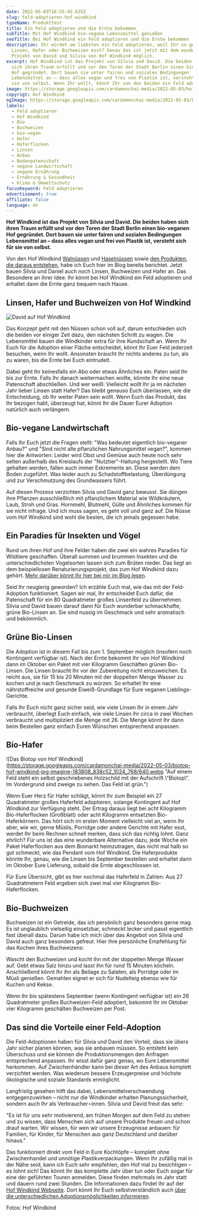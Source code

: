 ```yaml
---
date: 2022-05-03T16:55:45.635Z
slug: feld-adoptieren-hof-windkind
typeName: Produkttest
title: Ein Feld adoptieren und die Ernte bekommen
subTitle: Mit Hof Windkind bio-vegane Lebensmittel genießen
seoTitle: Bei Hof Windkind ein Feld adoptieren und die Ernte bekommen
description: Ihr würdet am liebsten ein Feld adoptieren, weil Ihr so gerne
  Linsen, Hafer oder Buchweizen esst? Genau das ist jetzt mit dem wunderbaren
  Projekt von David und Silvia von Hof Windkind möglich.
excerpt: Hof Windkind ist das Projekt von Silvia und David. Die beiden haben
  sich ihren Traum erfüllt und vor den Toren der Stadt Berlin einen bio-veganen
  Hof gegründet. Dort bauen sie unter fairen und sozialen Bedingungen
  Lebensmittel an – dass alles vegan und frei von Plastik ist, versteht sich für
  sie von selbst. Wenn Ihr wollt, könnt Ihr von den beiden ein Feld adoptieren.
image: https://storage.googleapis.com/cardamonchai-media/2022-05-03/hof-windkind-jpg-imagine-d8d8b8_807b6c_1024_768/640.webp
copyrigt: Hof Windkind
ogImage: https://storage.googleapis.com/cardamonchai-media/2022-05-03/hof-windkind-fb-jpg-imagine-d8d8b8_767262_1200_628/640.webp
labels:
  - Feld adoptieren
  - Hof Windkind
  - Bio
  - Buchweizen
  - bio-vegan
  - Hafer
  - Haferflocken
  - Linsen
  - Anbau
  - Bodenpatenschaft
  - vegane Landwirtschaft
  - vegane Ernährung
  - Ernährung & Gesundheit
  - Klima & Umweltschutz
focusKeyword: Feld adoptieren
advertisement: true
affiliate: false
language: de
---
```

**Hof Windkind ist das Projekt von Silvia und David. Die beiden haben sich ihren Traum erfüllt und vor den Toren der Stadt Berlin einen bio-veganen Hof gegründet. Dort bauen sie unter fairen und sozialen Bedingungen Lebensmittel an – dass alles vegan und frei von Plastik ist, versteht sich für sie von selbst.**

Von den Hof Windkind [Walnüssen](/2019/09/hof-windkind-walnuss-baum-adoptieren/) und [Haselnüssen](/2020/03/haselnuesse-hof-windkind/) sowie [den Produkten, die daraus entstehen](/2020/10/walnussoel-hof-windkind/), habe ich Euch hier im Blog bereits berichtet. Jetzt bauen Silvia und Daniel auch noch Linsen, Buchweizen und Hafer an. Das Besondere an ihrer Idee: Ihr könnt bei Hof Windkind ein Feld adoptieren und erhaltet dann die Ernte ganz bequem nach Hause.

## Linsen, Hafer und Buchweizen von Hof Windkind

![David auf Hof Windkind](https://storage.googleapis.com/cardamonchai-media/2022-05-03/david-hof-windkind-jpg-imagine-f8f8f8_75706a_1024_768/640.webp "David von Hof Windkind steht auf einem Feld. Vor ihm sind ein paar Zweige zu sehen. Er lächelt in die Kamera. Er trägt einen kurzen Vollbart. Auf dem Kopf hat er eine schwarze Strickmütze und er hat eine blaue Jacke an.")

Das Konzept geht mit den Nüssen schon voll auf, darum entschieden sich die beiden vor einiger Zeit dazu, den nächsten Schritt zu wagen. Die Lebensmittel bauen die Windkinder extra für ihre Kundschaft an. Wenn Ihr Euch für die Adoption einer Fläche entscheidet, könnt Ihr Euer Feld jederzeit besuchen, wenn Ihr wollt. Ansonsten braucht Ihr nichts anderes zu tun, als zu waren, bis die Ernte bei Euch eintrudelt.

Dabei geht Ihr keinesfalls ein Abo oder etwas Ähnliches ein. Paten seid Ihr bis zur Ernte. Falls Ihr danach weitermachen wollte, könnte Ihr eine neue Patenschaft abschließen. Und wer weiß: Vielleicht wollt Ihr ja im nächsten Jahr lieber Linsen statt Hafer? Das bleibt genauso Euch überlassen, wie die Entscheidung, ob Ihr weiter Paten sein wollt. Wenn Euch das Produkt, das Ihr bezogen habt, überzeugt hat, könnt Ihr die Dauer Eurer Adoption natürlich auch verlängern.

## Bio-vegane Landwirtschaft

Falls Ihr Euch jetzt die Fragen stellt: "Was bedeutet eigentlich bio-veganer Anbau?" und "Sind nicht alle pflanzlichen Nahrungsmittel vegan?", kommen hier die Antworten: Leider wird Obst und Gemüse auch heute noch sehr selten außerhalb des Kreislaufs der "Nutztier"-Haltung hergestellt. Wo Tiere gehalten werden, fallen auch immer Exkremente an. Diese werden dem Boden zugeführt. Was leider auch zu Schadstoffbelastung, Überdüngung und zur Verschmutzung des Grundwassers führt.

Auf diesen Prozess verzichten Silvia und David ganz bewusst. Sie düngen ihre Pflanzen ausschließlich mit pflanzlichem Material wie Wildkräutern, Laub, Stroh und Gras. Hornmehl, Blutmehl, Gülle und Ähnliches kommen für sie nicht infrage. Und ich muss sagen, es geht voll und ganz auf. Die Nüsse vom Hof Windkind sind wohl die besten, die ich jemals gegessen habe.

## Ein Paradies für Insekten und Vögel

Rund um ihren Hof und ihre Felder haben die zwei ein wahres Paradies für Wildtiere geschaffen. Überall summen und brummen Insekten und die unterschiedlichsten Vogelsorten lassen sich zum Brüten nieder. Das liegt an dem beispiellosen Renaturierungsprojekt, das zum Hof Windkind dazu gehört. [Mehr darüber könnt Ihr hier bei mir im Blog lesen](/2021/04/bodenpatenschaft-hof-windkind/).

Seid Ihr neugierig geworden? Ich erzähle Euch mal, wie das mit der Feld-Adoption funktioniert. Sagen wir mal, Ihr entscheidet Euch dafür, die Patenschaft für ein 80 Quadratmeter großes Linsenfeld zu übernehmen. Silvia und David bauen darauf dann für Euch wunderbar schmackhafte, grüne Bio-Linsen an. Sie sind nussig im Geschmack und sehr aromatisch und bekömmlich.

## Grüne Bio-Linsen

Die Adoption ist in diesem Fall bis zum 1. September möglich (insofern noch Kontingent verfügbar ist). Nach der Ernte bekommt Ihr von Hof Windkind dann im Oktober ein Paket mit vier Kilogramm Geschäften grünen Bio-Linsen. Die Linsen braucht Ihr vor der Zubereitung nicht einzuweichen. Es reicht aus, sie für 15 bis 20 Minuten mit der doppelten Menge Wasser zu kochen und je nach Geschmack zu würzen. So erhaltet Ihr eine nährstoffreiche und gesunde Eiweiß-Grundlage für Eure veganen Lieblings-Gerichte.

Falls Ihr Euch nicht ganz sicher seid, wie viele Linsen Ihr in einem Jahr verbraucht, überlegt Euch einfach, wie viele Linsen ihr circa in zwei Wochen verbraucht und multipliziert die Menge mit 26. Die Menge könnt Ihr dann beim Bestellen ganz einfach Euren Wünschen entsprechend anpassen.

## Bio-Hafer

![Das Biotop von Hof Windkind](https://storage.googleapis.com/cardamonchai-media/2022-05-03/biotop-hof-windkind-jpg-imagine-183808_838c52_1024_768/640.webp "Auf einem Feld steht ein selbst geschriebenes Holzschild mit der Aufschrift \\"Biotop\\". Im Vordergrund sind zweige zu sehen. Das Feld ist grün.")

Wenn Euer Herz für Hafer schlägt, könnt Ihr zum Beispiel ein 27 Quadratmeter großes Haferfeld adoptieren, solange Kontingent auf Hof Windkind zur Verfügung steht. Der Ertrag daraus liegt bei acht Kilogramm Bio-Haferflocken (Großblatt) oder acht Kilogramm entsetzten Bio-Haferkörnern. Das hört sich im ersten Moment vielleicht viel an, wenn Ihr aber, wie wir, gerne Müslis, Porridge oder andere Gerichte mit Hafer esst, werdet Ihr beim Rechnen schnell merken, dass sich das richtig lohnt. Ganz ehrlich? Für uns ist das eine wunderbare Alternative dazu, jede Woche ein Paket Haferflocken aus dem Biomarkt heimzutragen, das nicht mal halb so gut schmeckt, wie das Pendant vom Hof Windkind. Die Haferprodukte könnte Ihr, genau, wie die Linsen bis September bestellen und erhaltet dann im Oktober Eure Lieferung, sobald die Ernte abgeschlossen ist.

Für Eure Übersicht, gibt es hier nochmal das Haferfeld in Zahlen: Aus 27 Quadratmetern Feld ergeben sich zwei mal vier Kilogramm Bio-Haferflocken. 

## Bio-Buchweizen

Buchweizen ist ein Getreide, das ich persönlich ganz besonders gerne mag. Es ist unglaublich vielseitig einsetzbar, schmeckt lecker und passt eigentlich fast überall dazu. Darum habe ich mich über das Angebot von Silvia und David auch ganz besonders gefreut. Hier ihre persönliche Empfehlung für das Kochen ihres Buchweizens:

Wascht den Buchweizen und kocht ihn mit der doppelten Menge Wasser auf. Gebt etwas Salz hinzu und lasst ihn für rund 15 Minuten köcheln. Anschließend könnt Ihr ihn als Beilage zu Salaten, als Porridge oder im Müsli genießen. Gemahlen eignet er sich für Nudelteig ebenso wie für Kuchen und Kekse.

Wenn Ihr bis spätestens September (wenn Kontingent verfügbar ist) ein 26 Quadratmeter großes Buchweizen-Feld adoptiert, bekommt Ihr im Oktober vier Kilogramm geschälten Buchweizen per Post.

## Das sind die Vorteile einer Feld-Adoption

Die Feld-Adoptionen haben für Silvia und David den Vorteil, dass sie übers Jahr sicher planen können, was sie anbauen müssen. So entsteht kein Überschuss und sie können die Produktionsmengen den Anfragen entsprechend anpassen. Ihr wisst dafür ganz genau, wo Eure Lebensmittel herkommen. Auf Zwischenhändler kann bei dieser Art des Anbaus komplett verzichtet werden. Was wiederum bessere Erzeugerpreise und höchste ökologische und soziale Standards ermöglicht.

Langfristig gesehen hilft das dabei, Lebensmittelverschwendung entgegenzuwirken – nicht nur die Windkinder erhalten Planungssicherheit, sondern auch Ihr als Verbraucher⋆innen. Silvia und David freut das sehr:

"Es ist für uns sehr motivierend, am frühen Morgen auf dem Feld zu stehen und zu wissen, dass Menschen sich auf unsere Produkte freuen und schon drauf warten. Wir wissen, für wen wir unsere Erzeugnisse anbauen: für Familien, für Kinder, für Menschen aus ganz Deutschland
und darüber hinaus."

Das funktioniert direkt vom Feld in Eure Kochtöpfe – komplett ohne Zwischenhandel und unnötige Plastikverpackungen. Wenn Ihr zufällig mal in der Nähe seid, kann ich Euch sehr empfehlen, den Hof mal zu besichtigen – es lohnt sich!  Das könnt Ihr das komplette Jahr über tun oder Euch sogar für eine der geführten Touren anmelden. Diese finden mehrmals im Jahr statt und dauern rund zwei Stunden. Die Informationen dazu findet Ihr auf der [Hof Windkind Webseite](https://www.hofwindkind.com/info/termine.html). Dort könnt Ihr Euch selbstverständlich auch [über die unterschiedlichen Adoptionsmöglichkeiten informieren](https://www.hofwindkind.com/info/alle-produkte.html).

Fotos: Hof Windkind